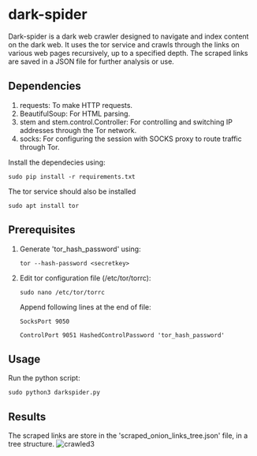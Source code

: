 # dark-spider

Dark-spider is a dark web crawler designed to navigate and index content on the dark web. It uses the tor service and crawls through the links on various web pages recursively, up to a specified depth. The scraped links are saved in a JSON file for further analysis or use.

## Dependencies

1. requests: To make HTTP requests.
2. BeautifulSoup: For HTML parsing.
3. stem and stem.control.Controller: For controlling and switching IP addresses through the Tor network.
4. socks: For configuring the session with SOCKS proxy to route traffic through Tor.

Install the dependecies using:

`sudo pip install -r requirements.txt`

The tor service should also be installed

`sudo apt install tor`

## Prerequisites

1. Generate 'tor_hash_password' using:

   `tor --hash-password <secretkey>`

2. Edit tor configuration file (/etc/tor/torrc):

   `sudo nano /etc/tor/torrc`

   Append following lines at the end of file:

   `SocksPort 9050`
   
   `ControlPort 9051
    HashedControlPassword 'tor_hash_password'`

## Usage

Run the python script:

   `sudo python3 darkspider.py`

## Results

The scraped links are store in the 'scraped_onion_links_tree.json' file, in a tree structure.
![crawled3](https://github.com/Arjun4522/dark-spider/assets/94633408/fb23c96a-c422-483a-a7e9-14b544c09bca)




    
